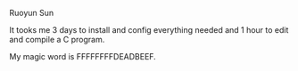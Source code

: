 Ruoyun Sun

It tooks me 3 days to install and config everything needed and 1 hour to edit and compile a C program.

My magic word is FFFFFFFFDEADBEEF. 